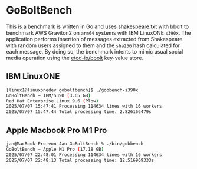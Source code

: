 # GoBoltBench

This is a benchmark is written in Go and uses [shakespeare.txt](https://gist.github.com/blakesanie/dde3a2b7e698f52f389532b4b52bc254) with [bbolt](https://github.com/etcd-io/bbolt) to benchmark AWS Graviton2 on `arm64` systems with IBM LinuxONE `s390x`. The application performs insertion of messages extracted from Shakespeare with random users assigned to them and the `sha256` hash calculated for each message. By doing so, the benchmark intents to mimic usual social media operation using the [etcd-io/bbolt](https://github.com/etcd-io/bbolt) key-value store.

## IBM LinuxONE

```bash
[linux1@linuxonedev goboltbench]$ ./gobbench-s390x
GoBoltBench — IBM/S390 (3.65 GB)
Red Hat Enterprise Linux 9.6 (Plow)
2025/07/07 15:47:41 Processing 114634 lines with 16 workers
2025/07/07 15:47:44 Total processing time: 2.826166479s
```

## Apple Macbook Pro M1 Pro

```bash
jan@MacBook-Pro-von-Jan GoBoltBench % ./bin/gobbench
GoBoltBench — Apple M1 Pro (17.18 GB)
2025/07/07 22:48:01 Processing 114634 lines with 16 workers
2025/07/07 22:48:13 Total processing time: 12.516969333s
```